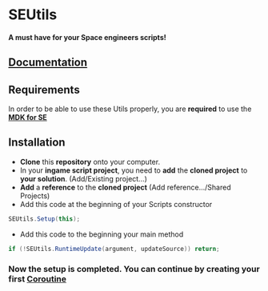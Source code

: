 # SEUtils

#### A must have for your Space engineers scripts!

## [Documentation](../../wiki)

## Requirements
In order to be able to use these Utils properly, you are **required** to use the **[MDK for SE](https://github.com/malware-dev/MDK-SE)**

## Installation

* **Clone** this **repository** onto your computer.
* In your **ingame script project**, you need to **add** the **cloned project** to **your solution**. (Add/Existing project...)
* **Add** a **reference** to the **cloned project** (Add reference.../Shared Projects)
* Add this code at the beginning of your Scripts constructor
 ```c#
SEUtils.Setup(this);
```
* Add this code to the beginning your main method
```c#
if (!SEUtils.RuntimeUpdate(argument, updateSource)) return;
```
### Now the setup is completed. You can continue by creating your first [Coroutine](wiki/Coroutines)
